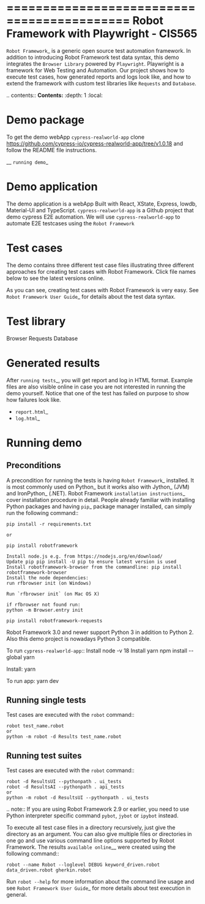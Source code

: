 ===========================================
Robot Framework with Playwright - CIS565
===========================================

`Robot Framework`_ is a generic open source test automation framework.
In addition to introducing Robot Framework test data syntax, this demo
integrates the `Browser Library` powered by `Playwright`.
Playwright is a framework for Web Testing and Automation.
Our project shows how to execute test cases, how generated reports and logs
look like, and how to extend the framework with custom test libraries like `Requests` and `Database`.

.. contents:: **Contents:**
   :depth: 1
   :local:

Demo package
========================

To get the demo webApp `cypress-realworld-app` clone https://github.com/cypress-io/cypress-realworld-app/tree/v1.0.18
and follow the README file instructions.

__ `running demo`_

Demo application
================

The demo application is a webApp Built with React, XState, Express, lowdb, Material-UI 
and TypeScript. `cypress-realworld-app` is a Github project that demo cypress E2E automation.
We will use `cypress-realworld-app` to automate E2E testcases using the `Robot Framework`

Test cases
==========

The demo contains three different test case files illustrating three different
approaches for creating test cases with Robot Framework. Click file names below
to see the latest versions online.



As you can see, creating test cases with Robot Framework is very easy.
See `Robot Framework User Guide`_ for details about the test data syntax.

Test library
============
Browser
Requests
Database

Generated results
=================

After `running tests`_, you will get report and log in HTML format. Example
files are also visible online in case you are not interested in running
the demo yourself. Notice that one of the test has failed on purpose to
show how failures look like.

- `report.html`_
- `log.html`_

Running demo
============

Preconditions
-------------

A precondition for running the tests is having `Robot Framework`_ installed.
It is most commonly used on Python_ but it works also with Jython_ (JVM)
and IronPython_ (.NET). Robot Framework `installation instructions`_
cover installation procedure in detail. People already familiar with
installing Python packages and having `pip`_ package manager installed, can
simply run the following command::
    
    pip install -r requirements.txt
    
    or

    pip install robotframework
    
    Install node.js e.g. from https://nodejs.org/en/download/
    Update pip pip install -U pip to ensure latest version is used
    Install robotframework-browser from the commandline: pip install robotframework-browser
    Install the node dependencies: 
    run rfbrowser init (on Windows)
    
    Run `rfbrowser init` (on Mac OS X)

    if rfbrowser not found run:
    python -m Browser.entry init
    
    pip install robotframework-requests

Robot Framework 3.0 and newer support Python 3 in addition to Python 2. Also
this demo project is nowadays Python 3 compatible.

To run  `cypress-realworld-app`::
    Install node -v 18
    Install yarn
       npm install --global yarn

   Install:
      yarn

   To run app:
      yarn dev

Running single tests
-------------

Test cases are executed with the ``robot`` command::

    robot test_name.robot
    or
    python -m robot -d Results test_name.robot

Running test suites
-------------

Test cases are executed with the ``robot`` command::

    robot -d ResultsUI --pythonpath . ui_tests
    robot -d ResultsAI --pythonpath . api_tests
    or
    python -m robot -d ResultsUI --pythonpath . ui_tests

.. note:: If you are using Robot Framework 2.9 or earlier, you need to
          use Python interpreter specific command ``pybot``, ``jybot`` or
          ``ipybot`` instead.

To execute all test case files in a directory recursively, just give the
directory as an argument. You can also give multiple files or directories in
one go and use various command line options supported by Robot Framework.
The results `available online`__ were created using the following command::

    robot --name Robot --loglevel DEBUG keyword_driven.robot data_driven.robot gherkin.robot

Run ``robot --help`` for more information about the command line usage and see
`Robot Framework User Guide`_ for more details about test execution in general.
